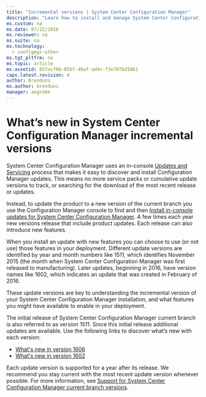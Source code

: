 ```yaml
---
title: "Incremental versions | System Center Configuration Manager"
description: "Learn how to install and manage System Center Configuration Manager updates."
ms.custom: na
ms.date: 07/22/2016
ms.reviewer: na
ms.suite: na
ms.technology:
  - configmgr-other
ms.tgt_pltfrm: na
ms.topic: article
ms.assetid: b57acf0b-05b7-46af-ad4c-f3e707bd3861
caps.latest.revision: 4
author: Brendunsms.author: brendunsmanager: angrobe
---
```

# What’s new in System Center Configuration Manager incremental versions



 System Center Configuration Manager uses an in-console [Updates and Servicing](http://technet.microsoft.com/library/mt607046.aspx) process that makes it easy to discover and install Configuration Manager updates. This means no more service packs or cumulative update versions to track, or searching for the download of the most recent release or updates.

 Instead, to update the product to a new version of the  current branch you use the Configuration Manager console to find and then [Install in-console updates for System Center Configuration Manager](../../../core/servers/manage/install-in-console-updates.md). A few times each year new versions release that include product updates. Each release can also introduce new features.  

 When you install an update with new features you can choose to use (or not use) those features in your deployment. Different update versions are identified by year and month numbers like 1511, which identifies November 2015 (the month when System Center Configuration Manager was first released to manufacturing). Later updates, beginning in 2016, have version names like 1602, which indicates an update that was created in February of 2016.

 These update versions are key to understanding the incremental version of your System Center Configuration Manager installation, and what features you might have available to enable in your deployment.

 The initial release of System Center Configuration Manager current branch is also referred to as version 1511. Since this initial release additional updates are available. Use the following links to discover what’s new with each version:
  - [What's new in version 1606](../../../core/plan-design/changes/whats-new-in-version-1606.md)
  - [What's new in version 1602](../../../core/plan-design/changes/whats-new-in-version-1602.md)


 Each update version is supported for a year after its release. We recommend you stay current with the most recent update version whenever possible. For more information, see [Support for System Center Configuration Manager current branch versions](../../../core/servers/manage/current-branch-versions-supported.md).  
